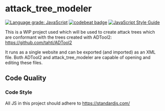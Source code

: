 # attack_tree_modeler
[![Language grade: JavaScript](https://img.shields.io/lgtm/grade/javascript/g/JosiahOne/attack_tree_modeler.svg?logo=lgtm&logoWidth=18)](https://lgtm.com/projects/g/JosiahOne/attack_tree_modeler/context:javascript)
[![codebeat badge](https://codebeat.co/badges/2d96aff3-261c-4eaa-9ab0-3f73da5257f7)](https://codebeat.co/projects/github-com-josiahone-attack_tree_modeler-master)
[![JavaScript Style Guide](https://img.shields.io/badge/code_style-standard-brightgreen.svg)](https://standardjs.com)

This is a WIP project used which will be used to create attack trees which are
conformant with the trees created with ADTool2: https://github.com/tahti/ADTool2

It runs as a single website and can be exported (and imported) as an XML file.
Both ADTool2 and attack_tree_modeler are capable of opening and editing these
files.


## Code Quality

### Code Style
All JS in this project should adhere to https://standardjs.com/
